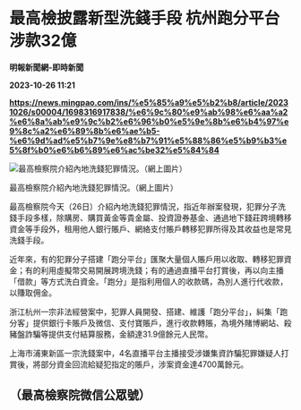 # 最高檢披露新型洗錢手段 杭州跑分平台涉款32億
**明報新聞網-即時新聞**

**2023-10-26 11:21**

**https://news.mingpao.com/ins/%e5%85%a9%e5%b2%b8/article/20231026/s00004/1698316917838/%e6%9c%80%e9%ab%98%e6%aa%a2%e6%8a%ab%e9%9c%b2%e6%96%b0%e5%9e%8b%e6%b4%97%e9%8c%a2%e6%89%8b%e6%ae%b5-%e6%9d%ad%e5%b7%9e%e8%b7%91%e5%88%86%e5%b9%b3%e5%8f%b0%e6%b6%89%e6%ac%be32%e5%84%84**

![最高檢察院介紹內地洗錢犯罪情況。（網上圖片）](https://fs.mingpao.com/ins/20231026/s00004/33bda389f9957f691ebbac76643c0b88.png)

最高檢察院介紹內地洗錢犯罪情況。（網上圖片）

最高檢察院今天（26日）介紹內地洗錢犯罪情況，指近年辦案發現，犯罪分子洗錢手段多樣，除購房、購買黃金等貴金屬、投資證券基金、通過地下錢莊跨境轉移資金等手段外，租用他人銀行賬戶、網絡支付賬戶轉移犯罪所得及其收益也是常見洗錢手段。

近年來，有的犯罪分子搭建「跑分平台」匯聚大量個人賬戶用以收取、轉移犯罪資金；有的利用虛擬幣交易開展跨境洗錢；有的通過直播平台打賞後，再以向主播「借款」等方式洗白資金。「跑分」是指利用個人的收款碼，為別人進行代收款，以賺取佣金。

浙江杭州一宗非法經營案中，犯罪人員開發、搭建、維護「跑分平台」，糾集「跑分客」提供銀行卡賬戶及微信、支付寶賬戶，進行收款轉賬，為境外賭博網站、殺豬盤詐騙等提供支付結算服務，金額達31.9億餘元人民幣。

上海市浦東新區一宗洗錢案中，4名直播平台主播接受涉嫌集資詐騙犯罪嫌疑人打賞後，將部分資金回流給疑犯指定的賬戶，涉案資金達4700萬餘元。

（最高檢察院微信公眾號）
------------
